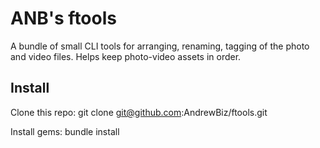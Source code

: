 # ANB's ftools

A bundle of small CLI tools for arranging, renaming, tagging  of the photo and video files. Helps keep photo-video assets in order.

## Install
Clone this repo:
    git clone git@github.com:AndrewBiz/ftools.git
  
Install gems:
    bundle install
